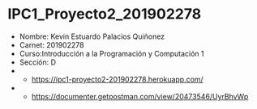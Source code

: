 # IPC1_Proyecto2_201902278
- Nombre: Kevin Estuardo Palacios Quiñonez
- Carnet: 201902278
- Curso:Introducción a la Programación y Computación 1
- Sección: D
- * https://ipc1-proyecto2-201902278.herokuapp.com/
- * https://documenter.getpostman.com/view/20473546/UyrBhvWp